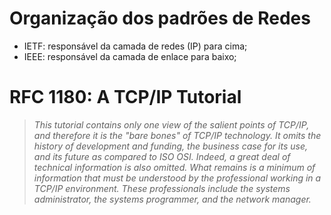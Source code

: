 # Organização dos padrões de Redes

- IETF: responsável da camada de redes (IP) para cima;
- IEEE: responsável da camada de enlace para baixo;

# RFC 1180: A TCP/IP Tutorial

> *This tutorial contains only one view of the salient points of TCP/IP,    and therefore it is the "bare bones" of TCP/IP technology.  It omits    the history of development and funding, the business case for its use, and its future as compared to ISO OSI.  Indeed, a great deal of technical information is also omitted. What remains is a minimum of information that must be understood by the professional working in a TCP/IP environment.  These professionals include the systems administrator, the systems programmer, and the network manager.*